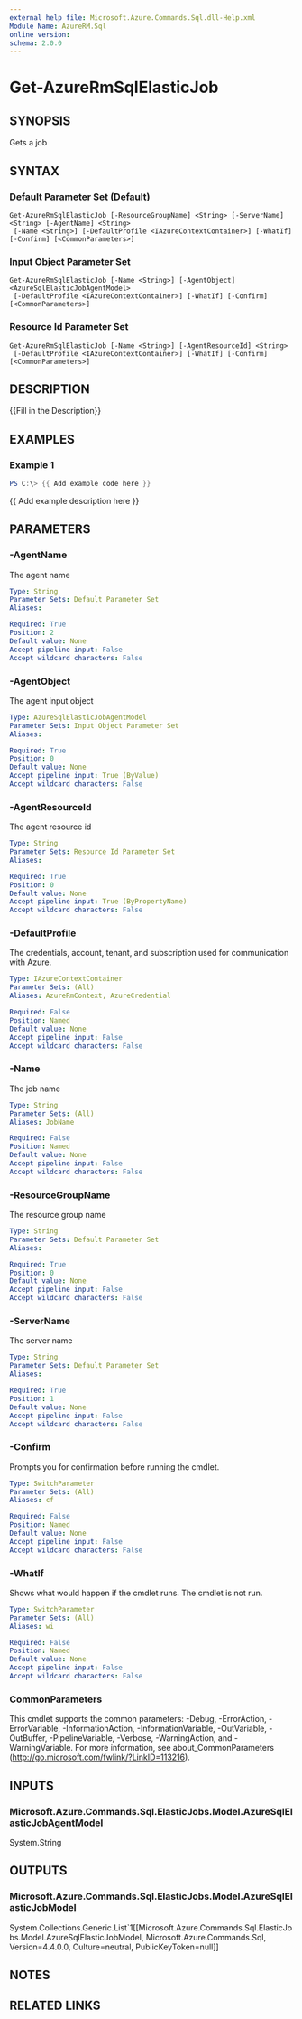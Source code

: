 ```yaml
---
external help file: Microsoft.Azure.Commands.Sql.dll-Help.xml
Module Name: AzureRM.Sql
online version:
schema: 2.0.0
---
```


# Get-AzureRmSqlElasticJob

## SYNOPSIS
Gets a job

## SYNTAX

### Default Parameter Set (Default)
```
Get-AzureRmSqlElasticJob [-ResourceGroupName] <String> [-ServerName] <String> [-AgentName] <String>
 [-Name <String>] [-DefaultProfile <IAzureContextContainer>] [-WhatIf] [-Confirm] [<CommonParameters>]
```

### Input Object Parameter Set
```
Get-AzureRmSqlElasticJob [-Name <String>] [-AgentObject] <AzureSqlElasticJobAgentModel>
 [-DefaultProfile <IAzureContextContainer>] [-WhatIf] [-Confirm] [<CommonParameters>]
```

### Resource Id Parameter Set
```
Get-AzureRmSqlElasticJob [-Name <String>] [-AgentResourceId] <String>
 [-DefaultProfile <IAzureContextContainer>] [-WhatIf] [-Confirm] [<CommonParameters>]
```

## DESCRIPTION
{{Fill in the Description}}

## EXAMPLES

### Example 1
```powershell
PS C:\> {{ Add example code here }}
```

{{ Add example description here }}

## PARAMETERS

### -AgentName
The agent name

```yaml
Type: String
Parameter Sets: Default Parameter Set
Aliases:

Required: True
Position: 2
Default value: None
Accept pipeline input: False
Accept wildcard characters: False
```

### -AgentObject
The agent input object

```yaml
Type: AzureSqlElasticJobAgentModel
Parameter Sets: Input Object Parameter Set
Aliases:

Required: True
Position: 0
Default value: None
Accept pipeline input: True (ByValue)
Accept wildcard characters: False
```

### -AgentResourceId
The agent resource id

```yaml
Type: String
Parameter Sets: Resource Id Parameter Set
Aliases:

Required: True
Position: 0
Default value: None
Accept pipeline input: True (ByPropertyName)
Accept wildcard characters: False
```

### -DefaultProfile
The credentials, account, tenant, and subscription used for communication with Azure.

```yaml
Type: IAzureContextContainer
Parameter Sets: (All)
Aliases: AzureRmContext, AzureCredential

Required: False
Position: Named
Default value: None
Accept pipeline input: False
Accept wildcard characters: False
```

### -Name
The job name

```yaml
Type: String
Parameter Sets: (All)
Aliases: JobName

Required: False
Position: Named
Default value: None
Accept pipeline input: False
Accept wildcard characters: False
```

### -ResourceGroupName
The resource group name

```yaml
Type: String
Parameter Sets: Default Parameter Set
Aliases:

Required: True
Position: 0
Default value: None
Accept pipeline input: False
Accept wildcard characters: False
```

### -ServerName
The server name

```yaml
Type: String
Parameter Sets: Default Parameter Set
Aliases:

Required: True
Position: 1
Default value: None
Accept pipeline input: False
Accept wildcard characters: False
```

### -Confirm
Prompts you for confirmation before running the cmdlet.

```yaml
Type: SwitchParameter
Parameter Sets: (All)
Aliases: cf

Required: False
Position: Named
Default value: None
Accept pipeline input: False
Accept wildcard characters: False
```

### -WhatIf
Shows what would happen if the cmdlet runs.
The cmdlet is not run.

```yaml
Type: SwitchParameter
Parameter Sets: (All)
Aliases: wi

Required: False
Position: Named
Default value: None
Accept pipeline input: False
Accept wildcard characters: False
```

### CommonParameters
This cmdlet supports the common parameters: -Debug, -ErrorAction, -ErrorVariable, -InformationAction, -InformationVariable, -OutVariable, -OutBuffer, -PipelineVariable, -Verbose, -WarningAction, and -WarningVariable.
For more information, see about_CommonParameters (http://go.microsoft.com/fwlink/?LinkID=113216).

## INPUTS

### Microsoft.Azure.Commands.Sql.ElasticJobs.Model.AzureSqlElasticJobAgentModel
System.String


## OUTPUTS

### Microsoft.Azure.Commands.Sql.ElasticJobs.Model.AzureSqlElasticJobModel
System.Collections.Generic.List`1[[Microsoft.Azure.Commands.Sql.ElasticJobs.Model.AzureSqlElasticJobModel, Microsoft.Azure.Commands.Sql, Version=4.4.0.0, Culture=neutral, PublicKeyToken=null]]


## NOTES

## RELATED LINKS
